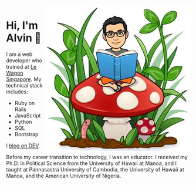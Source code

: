<img src="https://github.com/alvinqingxing/alvinqingxing/blob/master/Alvin.jpg" align="right">

# Hi, I'm Alvin 👋

I am a web developer who trained at [Le Wagon Singapore](https://www.lewagon.com/singapore). My technical stack includes:
* Ruby on Rails
* JavaScript
* Python
* SQL
* Bootstrap

I [blog on DEV](https://dev.to/alvinqingxing).

Before my career transition to technology, I was an educator. I received my Ph.D. in Political Science from the University of Hawaii at Manoa, and I taught at Pannasastra University of Cambodia, the University of Hawaii at Manoa, and the American University of Nigeria.
